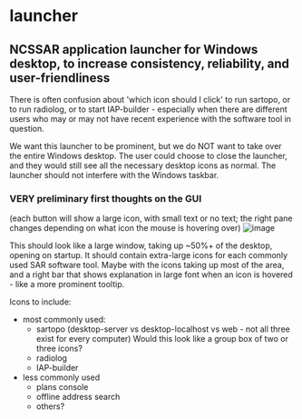 # launcher
## NCSSAR application launcher for Windows desktop, to increase consistency, reliability, and user-friendliness

There is often confusion about 'which icon should I click' to run sartopo, or to run radiolog, or to start IAP-builder - especially when there are different users who may or may not have recent experience with the software tool in question.

We want this launcher to be prominent, but we do NOT want to take over the entire Windows desktop.  The user could choose to close the launcher, and they would still see all the necessary desktop icons as normal.  The launcher should not interfere with the Windows taskbar.

### VERY preliminary first thoughts on the GUI
(each button will show a large icon, with small text or no text; the right pane changes depending on what icon the mouse is hovering over)
![image](https://user-images.githubusercontent.com/18752102/209412397-23b953a3-2d1d-4edb-8102-7a46f90c4371.png)

This should look like a large window, taking up ~50%+ of the desktop, opening on startup.  It should contain extra-large icons for each commonly used SAR software tool.  Maybe with the icons taking up most of the area, and a right bar that shows explanation in large font when an icon is hovered - like a more prominent tooltip.

Icons to include:
- most commonly used:
  - sartopo (desktop-server vs desktop-localhost vs web - not all three exist for every computer)  Would this look like a group box of two or three icons?
  - radiolog
  - IAP-builder
- less commonly used
  - plans console
  - offline address search
  - others?

